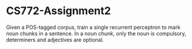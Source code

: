 # CS772-Assignment2
Given a POS-tagged corpus, train a single recurrent perceptron to mark noun chunks in a sentence. In a noun chunk, only the noun is compulsory, determiners and adjectives are optional.
